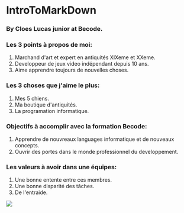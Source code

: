 # IntroToMarkDown

### By Cloes Lucas junior at Becode.

### Les 3 points à propos de moi:
1. Marchand d'art et expert en antiquités XIXeme et XXeme.
2. Developpeur de jeux video indépendant depuis 10 ans.
3. Aime apprendre toujours de nouvelles choses.

### Les 3 choses que j'aime le plus:
1. Mes 5 chiens.
2. Ma boutique d'antiquités.
3. La programation informatique.

### Objectifs à accomplir avec la formation Becode:
1. Apprendre de nouvreaux languages informatique et de nouveaux concepts.
2. Ouvrir des portes dans le monde professionnel du developpement.

### Les valeurs à avoir dans une équipes:
1. Une bonne entente entre ces membres.
2. Une bonne disparité des tâches.
3. De l'entraide.

<img src = "https://media3.giphy.com/media/v1.Y2lkPTc5MGI3NjExbms5YzhhNjE1ZWE1dzZyYzBjN2k5azlrbXZraGZjYzI2bGQ4aTR6ZiZlcD12MV9pbnRlcm5hbF9naWZfYnlfaWQmY3Q9Zw/T9pLxAiWOTywm1H7sd/giphy.webp">


